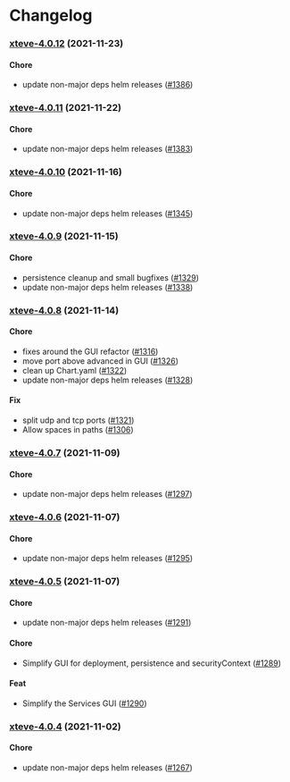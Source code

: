 # Changelog<br>


<a name="xteve-4.0.12"></a>
### [xteve-4.0.12](https://github.com/truecharts/apps/compare/xteve-4.0.11...xteve-4.0.12) (2021-11-23)

#### Chore

* update non-major deps helm releases ([#1386](https://github.com/truecharts/apps/issues/1386))



<a name="xteve-4.0.11"></a>
### [xteve-4.0.11](https://github.com/truecharts/apps/compare/xteve-4.0.10...xteve-4.0.11) (2021-11-22)

#### Chore

* update non-major deps helm releases ([#1383](https://github.com/truecharts/apps/issues/1383))



<a name="xteve-4.0.10"></a>
### [xteve-4.0.10](https://github.com/truecharts/apps/compare/xteve-4.0.9...xteve-4.0.10) (2021-11-16)

#### Chore

* update non-major deps helm releases ([#1345](https://github.com/truecharts/apps/issues/1345))



<a name="xteve-4.0.9"></a>
### [xteve-4.0.9](https://github.com/truecharts/apps/compare/xteve-4.0.8...xteve-4.0.9) (2021-11-15)

#### Chore

* persistence cleanup and small bugfixes ([#1329](https://github.com/truecharts/apps/issues/1329))
* update non-major deps helm releases ([#1338](https://github.com/truecharts/apps/issues/1338))



<a name="xteve-4.0.8"></a>
### [xteve-4.0.8](https://github.com/truecharts/apps/compare/xteve-4.0.7...xteve-4.0.8) (2021-11-14)

#### Chore

* fixes around the GUI refactor ([#1316](https://github.com/truecharts/apps/issues/1316))
* move port above advanced in GUI ([#1326](https://github.com/truecharts/apps/issues/1326))
* clean up Chart.yaml ([#1322](https://github.com/truecharts/apps/issues/1322))
* update non-major deps helm releases ([#1328](https://github.com/truecharts/apps/issues/1328))

#### Fix

* split udp and tcp ports ([#1321](https://github.com/truecharts/apps/issues/1321))
* Allow spaces in paths ([#1306](https://github.com/truecharts/apps/issues/1306))



<a name="xteve-4.0.7"></a>
### [xteve-4.0.7](https://github.com/truecharts/apps/compare/xteve-4.0.6...xteve-4.0.7) (2021-11-09)

#### Chore

* update non-major deps helm releases ([#1297](https://github.com/truecharts/apps/issues/1297))



<a name="xteve-4.0.6"></a>
### [xteve-4.0.6](https://github.com/truecharts/apps/compare/xteve-4.0.5...xteve-4.0.6) (2021-11-07)

#### Chore

* update non-major deps helm releases ([#1295](https://github.com/truecharts/apps/issues/1295))



<a name="xteve-4.0.5"></a>
### [xteve-4.0.5](https://github.com/truecharts/apps/compare/xteve-4.0.4...xteve-4.0.5) (2021-11-07)

#### Chore

* update non-major deps helm releases ([#1291](https://github.com/truecharts/apps/issues/1291))

#### Chore

* Simplify GUI for deployment, persistence and securityContext ([#1289](https://github.com/truecharts/apps/issues/1289))

#### Feat

* Simplify the Services GUI ([#1290](https://github.com/truecharts/apps/issues/1290))



<a name="xteve-4.0.4"></a>
### [xteve-4.0.4](https://github.com/truecharts/apps/compare/xteve-4.0.3...xteve-4.0.4) (2021-11-02)

#### Chore

* update non-major deps helm releases ([#1267](https://github.com/truecharts/apps/issues/1267))


